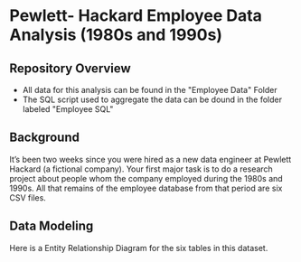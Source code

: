 # Pewlett- Hackard Employee Data Analysis (1980s and 1990s)

## Repository Overview 
- All data for this analysis can be found in the "Employee Data" Folder
- The SQL script used to aggregate the data can be dound in the folder labeled "Employee SQL"

## Background 

It’s been two weeks since you were hired as a new data engineer at Pewlett Hackard (a fictional company). Your first major task is to do a research project about people whom the company employed during the 1980s and 1990s. All that remains of the employee database from that period are six CSV files.

## Data Modeling 

Here is a Entity Relationship Diagram for the six tables in this dataset. 

